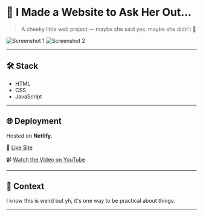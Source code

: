 # 💌 I Made a Website to Ask Her Out...

> A cheeky little web project — maybe she said yes, maybe she didn't 👀

![Screenshot 1](https://github.com/user-attachments/assets/24dc269f-0c77-4089-be53-e078c286a3ba)
![Screenshot 2](https://github.com/user-attachments/assets/7b3ba928-ca85-4b0e-999f-82653fffe70c)

---

## 🛠️ Stack
- HTML  
- CSS  
- JavaScript  

---

## 🌐 Deployment  
Hosted on **Netlify**.

🔗 [Live Site](https://veryurgent.netlify.app)

📹 [Watch the Video on YouTube](https://youtu.be/hEYv0huvB84?si=VWa10-OCwwdW7AKu)

---

## 💬 Context

I know this is weird but yh, it's one way to be practical about things. 

---

